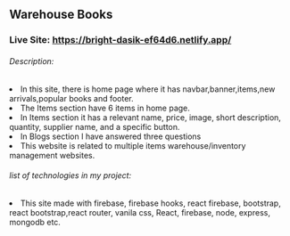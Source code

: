 ## Warehouse Books

### Live Site: https://bright-dasik-ef64d6.netlify.app/ 

###### Description:
<li>In this site, there is home page where it has navbar,banner,items,new arrivals,popular books and footer.</li>
<li>The Items section have 6 items in home page.</li>
<li>In Items section it has a relevant name, price, image, short description, quantity, supplier name, and a specific button.</li>
<li>In Blogs section I have answered three questions</li>
<li>This website is related to multiple items warehouse/inventory management websites.</li>

###### list of technologies in my project:
<li>This site made with firebase, firebase hooks, react firebase, bootstrap, react bootstrap,react router, vanila css, React, firebase, node, express, mongodb etc.</li>